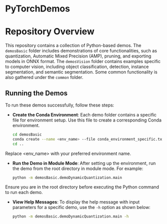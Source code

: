 # PyTorchDemos

# Repository Overview

This repository contains a collection of Python-based demos. The `demosBasic` folder includes demonstrations of core
functionalities, such as quantization, Automatic Mixed Precision (AMP), pruning, and exporting models in ONNX format.
The `demosVision` folder contains examples specific to computer vision, including object classification, detection,
instance segmentation, and semantic segmentation. Some common functionality is also gathered under the `common` folder.

## Running the Demos

To run these demos successfully, follow these steps:

- **Create the Conda Environment**: Each demo folder contains a specific file for environment setup. Use this file to create a corresponding Conda environment.

  ```bash
  cd demosBasic
  conda create --name <env_name> --file conda_environment_specific.txt
  cd ..
  ```

Replace <env_name> with your preferred environment name.

- **Run the Demo in Module Mode**: After setting up the environment, run the demo from the root directory in module mode. For example:


  ```bash
  python -m demosBasic.demoDynamicQuantization.main
  ```
Ensure you are in the root directory before executing the Python command to run each demo.

- **View Help Messages**: To display the help message with input parameters for a specific demo, use the `-h` option as shown below:


  ```bash
  python -m demosBasic.demoDynamicQuantization.main -h
  ```
